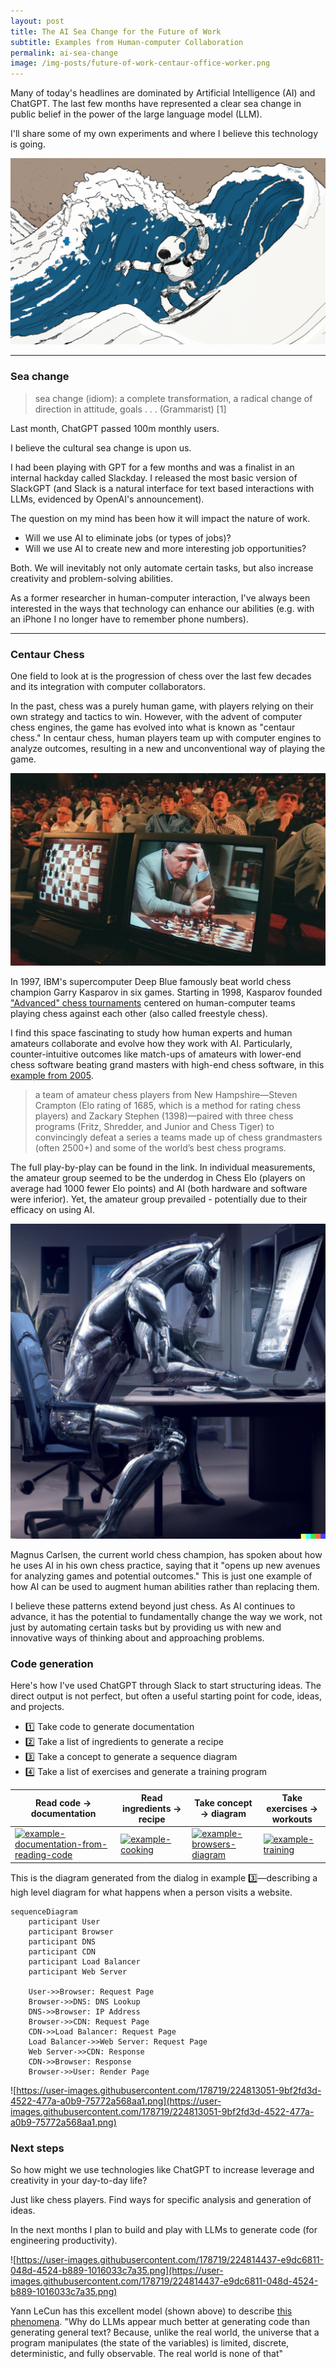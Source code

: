 ```yaml
---
layout: post
title: The AI Sea Change for the Future of Work
subtitle: Examples from Human-computer Collaboration
permalink: ai-sea-change
image: /img-posts/future-of-work-centaur-office-worker.png
---
```


Many of today's headlines are dominated by Artificial Intelligence (AI) and ChatGPT. The last few months have represented a clear sea change in public belief in the power of the large language model (LLM).

I'll share some of my own experiments and where I believe this technology is going.

![../img-posts/future-of-work-robotic-sea-change.png](../img-posts/future-of-work-robotic-sea-change.png)

---

### Sea change

> sea change  (idiom): a complete transformation, a radical change of direction in attitude, goals . . . (Grammarist) [1]

Last month, ChatGPT passed 100m monthly users.

I believe the cultural sea change is upon us.

I had been playing with GPT for a few months and was a finalist in an internal hackday called Slackday. I released the most basic version of SlackGPT (and Slack is a natural interface for text based interactions with LLMs, evidenced by OpenAI's announcement).

The question on my mind has been how it will impact the nature of work.

- Will we use AI to eliminate jobs (or types of jobs)?
- Will we use AI to create new and more interesting job opportunities?

Both. We will inevitably not only automate certain tasks, but also increase creativity and problem-solving abilities.

As a former researcher in human-computer interaction, I've always been interested in the ways that technology can enhance our abilities (e.g. with an iPhone I no longer have to remember phone numbers).

---

### Centaur Chess

One field to look at is the progression of chess over the last few decades and its integration with computer collaborators.

In the past, chess was a purely human game, with players relying on their own strategy and tactics to win. However, with the advent of computer chess engines, the game has evolved into what is known as "centaur chess." In centaur chess, human players team up with computer engines to analyze outcomes, resulting in a new and unconventional way of playing the game.

![../img-posts/future-of-work-deep-blue.jpg](../img-posts/future-of-work-deep-blue.jpg)

In 1997, IBM's supercomputer Deep Blue famously beat world chess champion Garry Kasparov in six games. Starting in 1998, Kasparov founded ["Advanced" chess tournaments](https://historyofinformation.com/detail.php?entryid=4724) centered on human-computer teams playing chess against each other (also called freestyle chess).

I find this space fascinating to study how human experts and human amateurs collaborate and evolve how they work with AI. Particularly, counter-intuitive outcomes like match-ups of amateurs with lower-end chess software beating grand masters with high-end chess software, in this [example from 2005](https://en.chessbase.com/post/dark-horse-zacks-wins-freestyle-che-tournament).

> a team of amateur chess players from New Hampshire—Steven Crampton (Elo rating of 1685, which is a method for rating chess players) and Zackary Stephen (1398)—paired with three chess programs (Fritz, Shredder, and Junior and Chess Tiger) to convincingly defeat a series a teams made up of chess grandmasters (often 2500+) and some of the world’s best chess programs.

The full play-by-play can be found in the link. In individual measurements, the amateur group seemed to be the underdog in Chess Elo (players on average had 1000 fewer Elo points) and AI (both hardware and software were inferior). Yet, the amateur group prevailed - potentially due to their efficacy on using AI.

![../img-posts/future-of-work-centaur-office-worker.png](../img-posts/future-of-work-centaur-office-worker.png)

Magnus Carlsen, the current world chess champion, has spoken about how he uses AI in his own chess practice, saying that it "opens up new avenues for analyzing games and potential outcomes." This is just one example of how AI can be used to augment human abilities rather than replacing them.

I believe these patterns extend beyond just chess. As AI continues to advance, it has the potential to fundamentally change the way we work, not just by automating certain tasks but by providing us with new and innovative ways of thinking about and approaching problems.

### Code generation

Here's how I've used ChatGPT through Slack to start structuring ideas. The direct output is not perfect, but often a useful starting point for code, ideas, and projects.

- 1️⃣ Take code to generate documentation
- 2️⃣ Take a list of ingredients to generate a recipe
- 3️⃣ Take a concept to generate a sequence diagram
- 4️⃣ Take a list of exercises and generate a training program


| Read code → documentation                                                                                                                                                                                                                                                        | Read ingredients → recipe                                                                                                                                                                                                                                | Take concept → diagram                                                                                                                                                                                                                                            | Take exercises → workouts                                                                                                                                                                                                                                 |
| -------------------------------------------------------------------------------------------------------------------------------------------------------------------------------------------------------------------------------------------------------------------------------- | -------------------------------------------------------------------------------------------------------------------------------------------------------------------------------------------------------------------------------------------------------- | ----------------------------------------------------------------------------------------------------------------------------------------------------------------------------------------------------------------------------------------------------------------- | --------------------------------------------------------------------------------------------------------------------------------------------------------------------------------------------------------------------------------------------------------- |
| [<img width="200" alt="example-documentation-from-reading-code" src="https://user-images.githubusercontent.com/178719/207098084-b07941ee-8df9-457f-85fb-5e1a8353cc6e.png">](https://user-images.githubusercontent.com/178719/207098084-b07941ee-8df9-457f-85fb-5e1a8353cc6e.png) | [<img width="200" alt="example-cooking" src="https://user-images.githubusercontent.com/178719/207098086-bde444a3-dad9-42d1-a344-ee2c2729bf5d.png">](https://user-images.githubusercontent.com/178719/207098086-bde444a3-dad9-42d1-a344-ee2c2729bf5d.png) | [<img width="200" alt="example-browsers-diagram" src="https://user-images.githubusercontent.com/178719/207098073-1f6667f5-8642-44bb-9543-ec71b5067bfb.png">](https://user-images.githubusercontent.com/178719/207098073-1f6667f5-8642-44bb-9543-ec71b5067bfb.png) | [<img width="150" alt="example-training" src="https://user-images.githubusercontent.com/178719/207098081-afcbe96f-8b23-4114-8ba0-fed7f05a064c.png">](https://user-images.githubusercontent.com/178719/207098081-afcbe96f-8b23-4114-8ba0-fed7f05a064c.png) |

This is the diagram generated from the dialog in example 3️⃣—describing a high level diagram for what happens when a person visits a website.

```mermaid
sequenceDiagram
    participant User
    participant Browser
    participant DNS
    participant CDN
    participant Load Balancer
    participant Web Server

    User->>Browser: Request Page
    Browser->>DNS: DNS Lookup
    DNS->>Browser: IP Address
    Browser->>CDN: Request Page
    CDN->>Load Balancer: Request Page
    Load Balancer->>Web Server: Request Page
    Web Server->>CDN: Response
    CDN->>Browser: Response
    Browser->>User: Render Page
```

![https://user-images.githubusercontent.com/178719/224813051-9bf2fd3d-4522-477a-a0b9-75772a568aa1.png](https://user-images.githubusercontent.com/178719/224813051-9bf2fd3d-4522-477a-a0b9-75772a568aa1.png)


### Next steps

So how might we use technologies like ChatGPT to increase leverage and creativity in your day-to-day life?

Just like chess players. Find ways for specific analysis and generation of ideas.

In the next months I plan to build and play with LLMs to generate code (for engineering productivity).

![https://user-images.githubusercontent.com/178719/224814437-e9dc6811-048d-4524-b889-1016033c7a35.png](https://user-images.githubusercontent.com/178719/224814437-e9dc6811-048d-4524-b889-1016033c7a35.png)


Yann LeCun has this excellent model (shown above) to describe [this phenomena](https://twitter.com/ylecun/status/1625127902890151943). "Why do LLMs appear much better at generating code than generating general text? Because, unlike the real world, the universe that a program manipulates (the state of the variables) is limited, discrete, deterministic, and fully observable. The real world is none of that"

